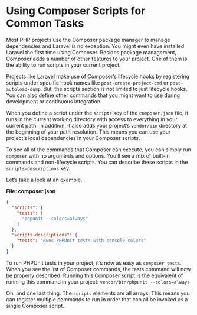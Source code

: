# Using Composer Scripts for Common Tasks

Most PHP projects use the Composer package manager to manage dependencies and Laravel is no exception. You might even have installed Laravel the first time using Composer.  Besides package management, Composer adds a number of other features to your project.  One of them is the ability to run scripts in your current project.

Projects like Laravel make use of Composer’s lifecycle hooks by registering scripts under specific hook names like `post-create-project-cmd` or `post-autoload-dump`.  But, the scripts section is not limited to just lifecycle hooks. You can also define other commands that you might want to use during development or continuous integration.

When you define a script under the `scripts` key of the `composer.json` file, it runs in the current working directory with access to everything in your current path. In addition, it also adds your project’s `vendor/bin` directory at the beginning of your path resolution. This means you can use your project’s local dependencies in your Composer scripts.

To see all of the commands that Composer can execute, you can simply run `composer` with no arguments and options.  You’ll see a mix of built-in commands and non-lifecycle scripts.  You can describe these scripts in the `scripts-descriptions` key.

Let’s take a look at an example.

**File: composer.json**
```json
{
  "scripts": {
    "tests": [
      "phpunit --colors=always"
    ]
  },
  "scripts-descriptions": {
    "tests": "Runs PHPUnit tests with console colors"
  }
}
```

To run PHPUnit tests in your project, it’s now as easy as `composer tests`.  When you see the list of Composer commands, the tests command will now be properly described.  Running this Composer script is the equivalent of running this command in your project: `vendor/bin/phpunit --colors=always` 

Oh, and one last thing.  The `scripts` elements are all arrays. This means you can register multiple commands to run in order that can all be invoked as a single Composer script.
